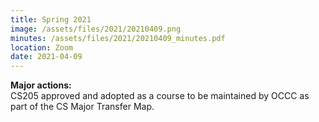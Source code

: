 ```yaml
---
title: Spring 2021
image: /assets/files/2021/20210409.png
minutes: /assets/files/2021/20210409_minutes.pdf
location: Zoom
date: 2021-04-09
---
```


**Major actions:**  
CS205 approved and adopted as a course to be maintained by OCCC as part
of the CS Major Transfer Map.
